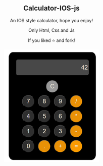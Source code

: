 <p align="center">
 <h2 align="center">Calculator-IOS-js</h2>
 <p align="center">An IOS style calculator, hope you enjoy!</p>
 <p align="center">Only Html, Css and Js</p>
 <p align="center">If you liked ⭐ and fork!</p>
</p>
<p align="center">
  <img align="center" width="300px" src="calculator-ios.png" alt="Calculator-IOS" />
</p>
